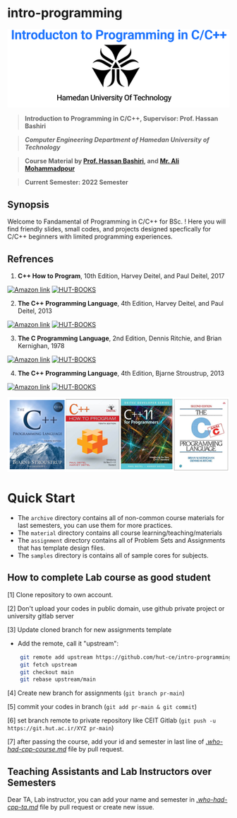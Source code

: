 # intro-programming

<p align="center">
  <img width="800" src="./raw/img/intro-programming.png"">
</p>


> **Introduction to Programming in C/C++, Supervisor: Prof. Hassan Bashiri**

> ***Computer Engineering Department of Hamedan University of Technology***

> **Course Material by [Prof. Hassan Bashiri](http://profs.hut.ac.ir/~bashiri), and [Mr. Ali Mohammadpour](https://github.com/alimpk)**

> **Current Semester: 2022 Semester**

## Synopsis
Welcome to Fandamental of Programming in C/C++ for BSc. ! Here you will find friendly slides, small codes, and projects designed specfically for C/C++ beginners with limited programming experiences.


## Refrences

1. **C++ How to Program**, 10th Edition, Harvey Deitel, and Paul Deitel, 2017 

[![Amazon link](https://img.shields.io/badge/AMAZON-LINK-orange)](https://www.amazon.com/How-Program-10th-Paul-Deitel/dp/0134448235/ref=sr_1_1?keywords=c%2B%2B+how+to+program&qid=1661446800&sr=8-1) [![HUT-BOOKS](https://img.shields.io/badge/HUT--BOOK-Download-green)]()

2. **The C++ Programming Language**, 4th Edition, Harvey Deitel, and Paul Deitel, 2013
   
[![Amazon link](https://img.shields.io/badge/AMAZON-LINK-orange)](https://www.amazon.com/C-11-Programmers-Deitel-Developer-ebook/dp/B00BY6DQVY/ref=sr_1_1?crid=CWFDSUYW5GQY&keywords=c%2B%2B+11+for+programmers&qid=1661446847&sprefix=c%2B%2B+11+for+programmers%2Caps%2C252&sr=8-1) [![HUT-BOOKS](https://img.shields.io/badge/HUT--BOOK-Download-green)]()

3. **The C Programming Language**, 2nd Edition, Dennis Ritchie, and Brian Kernighan, 1978
   
[![Amazon link](https://img.shields.io/badge/AMAZON-LINK-orange)](https://www.amazon.com/Programming-Language-2nd-Brian-Kernighan/dp/0131103628/ref=sr_1_1?keywords=the+c+programming+language+2nd+edition&qid=1661446721&sprefix=the+c+prog%2Caps%2C348&sr=8-1) [![HUT-BOOKS](https://img.shields.io/badge/HUT--BOOK-Download-green)]()

4. **The C++ Programming Language**, 4th Edition, Bjarne Stroustrup, 2013 
   
[![Amazon link](https://img.shields.io/badge/AMAZON-LINK-orange)](https://www.amazon.com/C-Programming-Language-4th/dp/0321563840/ref=sr_1_2?keywords=the+c+programming+language+2nd+edition&qid=1661446746&sprefix=the+c+prog%2Caps%2C348&sr=8-2) [![HUT-BOOKS](https://img.shields.io/badge/HUT--BOOK-Download-green)]()

<p align="center">
  <img width="800" src="./raw/img/references-covers.png">
</p>

# Quick Start

* The `archive` directory contains all of non-common course materials for last semesters, you can use them for more practices.
* The `material` directory contains all course learning/teaching/materials
* The `assignment` directory contains all of Problem Sets and Assignments that has template design files.
* The `samples` directory is contains all of sample cores for subjects.

## How to complete Lab course as good student

[1] Clone repository to own account.

[2] Don't upload your codes in public domain, use github private project or university gitlab server

[3] Update cloned branch for new assignments template

* Add the remote, call it "upstream":
```bash 
    git remote add upstream https://github.com/hut-ce/intro-programming
    git fetch upstream
    git checkout main
    git rebase upstream/main
```

[4] Create new branch for assignments (`git branch pr-main`)

[5] commit your codes in branch (`git add pr-main & git commit`)

[6] set branch remote to private repository like CEIT Gitlab (`git push -u https://git.hut.ac.ir/XYZ pr-main`)

[7] after passing the course, add your id and semester in last line of [*.who-had-cpp-course.md*](./.who-had-cpp-course.md) file by pull request.

## Teaching Assistants and Lab Instructors over Semesters

Dear TA, Lab instructor, you can add your name and semester in [*.who-had-cpp-ta.md*](./.who-had-cpp-ta.md) file by pull request or create new issue.
